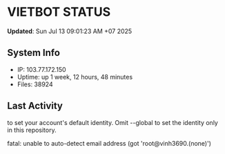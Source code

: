 # VIETBOT STATUS
**Updated**: Sun Jul 13 09:01:23 AM +07 2025

## System Info
- IP: 103.77.172.150
- Uptime: up 1 week, 12 hours, 48 minutes
- Files: 38924

## Last Activity

to set your account's default identity.
Omit --global to set the identity only in this repository.

fatal: unable to auto-detect email address (got 'root@vinh3690.(none)')
